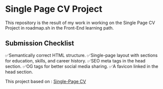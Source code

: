 # Single Page CV Project
This repository is the result of my work in working on the Single Page CV Project in roadmap.sh in the Front-End learning path.

## Submission Checklist
✅Semantically correct HTML structure.
✅Single-page layout with sections for education, skills, and career history.
✅SEO meta tags in the head section.
✅OG tags for better social media sharing.
✅A favicon linked in the head section.

This project based on :
[Single-Page CV](https://roadmap.sh/projects/single-page-cv)
